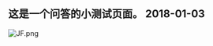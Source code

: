 ## 这是一个问答的小测试页面。 2018-01-03
![JF.png](https://screenshots.firefoxusercontent.com/images/0513ddec-8f19-453f-91db-d617b6616d57.png)